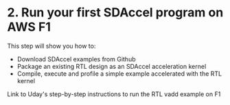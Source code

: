 # 2. Run your first SDAccel program on AWS F1

This step will show you how to:
- Download SDAccel examples from Github
- Package an existing RTL design as an SDAccel acceleration kernel
- Compile, execute and profile a simple example accelerated with the RTL kernel

Link to Uday's step-by-step instructions to run the RTL vadd example on F1
